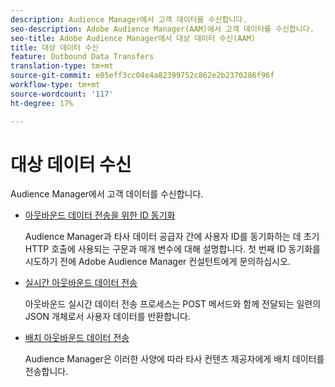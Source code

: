 ```yaml
---
description: Audience Manager에서 고객 데이터를 수신합니다.
seo-description: Adobe Audience Manager(AAM)에서 고객 데이터를 수신합니다.
seo-title: Adobe Audience Manager에서 대상 데이터 수신(AAM)
title: 대상 데이터 수신
feature: Outbound Data Transfers
translation-type: tm+mt
source-git-commit: e05eff3cc04e4a82399752c862e2b2370286f96f
workflow-type: tm+mt
source-wordcount: '117'
ht-degree: 17%

---
```



# 대상 데이터 수신

Audience Manager에서 고객 데이터를 수신합니다.

* [아웃바운드 데이터 전송을 위한 ID 동기화](id-sync-outbound.md)

   Audience Manager과 타사 데이터 공급자 간에 사용자 ID를 동기화하는 데 초기 HTTP 호출에 사용되는 구문과 매개 변수에 대해 설명합니다. 첫 번째 ID 동기화를 시도하기 전에 Adobe Audience Manager 컨설턴트에게 문의하십시오.

* [실시간 아웃바운드 데이터 전송](real-time-outbound-transfers/real-time-outbound-transfers.md)

   아웃바운드 실시간 데이터 전송 프로세스는 POST 메서드와 함께 전달되는 일련의 JSON 개체로서 사용자 데이터를 반환합니다.

* [배치 아웃바운드 데이터 전송](batch-outbound-transfers/batch-outbound-overview.md)

   Audience Manager은 이러한 사양에 따라 타사 컨텐츠 제공자에게 배치 데이터를 전송합니다.
